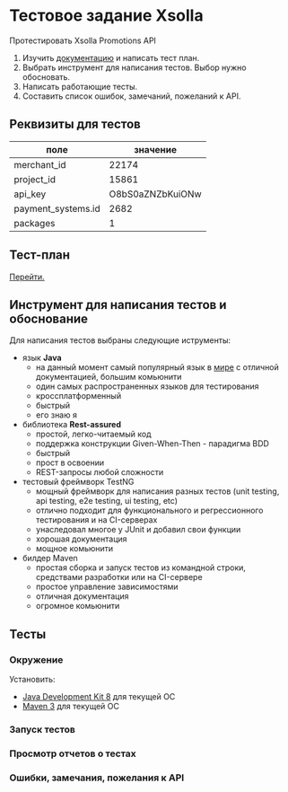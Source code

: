 # Тестовое задание Xsolla

Протестировать Xsolla Promotions API

1. Изучить [документацию](http://developers.xsolla.com/api.html#promotions) и написать тест план.
2. Выбрать инструмент для написания тестов. Выбор нужно обосновать.
3. Написать работающие тесты.
4. Составить список ошибок, замечаний, пожеланий к API.

## Реквизиты для тестов
|поле|значение|
|---|---|
|merchant_id|22174|
|project_id|15861|
|api_key|O8bS0aZNZbKuiONw|
|payment_systems.id|2682|
|packages|1|


## Тест-план
[Перейти.](./TEST-PLAN.MD)

## Инструмент для написания тестов и обоснование
Для написания тестов выбраны следующие иструменты:
- язык **Java**
  - на данный момент самый популярный язык в [мире](https://www.tiobe.com/tiobe-index/) с отличной документацией, большим комьюнити
  - один самых распространенных языков для тестирования
  - кроссплатформенный
  - быстрый
  - его знаю я
- библиотека **Rest-assured**
  - простой, легко-читаемый код
  - поддержка конструкции Given-When-Then - парадигма BDD
  - быстрый
  - прост в освоении
  - REST-запросы любой сложности
- тестовый фреймворк TestNG
  - мощный фреймворк для написания разных тестов (unit testing, api testing, e2e testing, ui testing, etc)
  - отлично подходит для функционального и регрессионного тестирования и на CI-серверах
  - унаследовал многое у JUnit и добавил свои функции
  - хорошая документация
  - мощное комьюнити
- билдер Maven
  - простая сборка и запуск тестов из командной строки, средствами разработки или на CI-сервере
  - простое управление зависимостями
  - отличная документация
  - огромное комьюнити


## Тесты
### Окружение
Установить:
- [Java Development Kit 8](http://www.oracle.com/technetwork/java/javase/downloads/jdk8-downloads-2133151.html) для текущей ОС
- [Maven 3](https://maven.apache.org/download.cgi) для текущей ОС

### Запуск тестов



### Просмотр отчетов о тестах



### Ошибки, замечания, пожелания к API